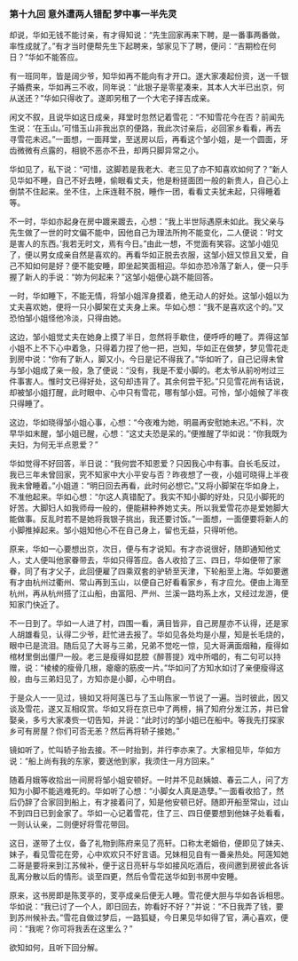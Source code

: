 <script type="text/javascript">
    var head = document.getElementsByTagName('head')[0];
    cssURL = '/public/article_1.css';
    linkTag = document.createElement('link');
    linkTag.href = cssURL;
    linkTag.setAttribute('type','text/css');
    linkTag.setAttribute('rel','stylesheet');
    head.appendChild(linkTag);
</script>
### 第十九回 意外遭两人错配 梦中事一半先灵

却说，华如无钱不能讨亲，有才得知说：“先生回家再来下聘，是一番事两番做，率性成就了。”有才当时便帮先生下起聘来，邹家见下了聘，便问：“吉期检在何日？”华如不能答应。

有一班同年，皆是阔少爷，知华如再不能向有才开口。遂大家凑起份资，送一千银子婚费来，华如再三不收，同年说：“此银子是零星凑来，其本人大半已出京，何从送还？”华如只得收了。遂即另租了一个大宅子择吉成亲。

闲文不叙，且说华如这日成亲，拜堂时忽然记着雪花：“不知雪花今在否？前闻先生说：‘在玉山。’可惜玉山非我出京的便路，我此次讨亲后，必回家乡看看，再去寻雪花未迟。”一面想，一面拜堂，至送房以后，再看这个邹小姐，是一个圆面，牙齿微微有点露的，相貌不恶亦不丑，却两只脚异常之小。

华如见了，私下说：“可惜，这脚若是我老大、老三见了亦不知喜欢如何了？”新人见华如不睡，自己不好去睡，偷眼看丈夫，他是粉搓面团一般的新贵人，自己心上倒禁不住起来。坐不住，上床连鞋不脱，睡作一团，看看丈夫犹未起，只得睡着等。

不一时，华如亦起身在房中踱来踱去，心想：“我上半世际遇原未如此。我父亲与先生做了一世的时文偏不能中，因他自己为理法所拘不能变化，二人便说：‘时文是害人的东西。’我若无时文，焉有今日。”由此一想，不觉面有笑容。这邹小姐见了，便以男女成亲自然是喜欢的。再看华如正脱去衣服，这邹小妞又惊且又爱，自己不知如何是好？便不能安睡，即坐起笑面相迎。华如亦恐冷落了新人，便一只手握了新人的手说：“妳为何起来？”这邹小姐便心跳不能回答。

一时，华如睡下，不能无情，将邹小姐浑身摸着，绝无动人的好处。这邹小姐以为丈夫喜欢她，便将一只小脚架在丈夫身上来。华如心想：“我不是喜欢这个的。”又恐怕邹小姐怪他冷淡，只得由她。

这边，邹小姐觉丈夫在她身上摸了半日，忽然将手歇住，便呼呼的睡了。弄得这邹小姐不上不下心中着急，只得着力捏了他一把，岂知，华如正在做梦，梦见雪花走到房中说：“你有了新人，脚又小，今日是记不得我了。”华如听了，自己记得未曾与邹小姐成了亲一般，急了便说：“没有，我是不爱小脚的。老太爷从前吩咐过三件事害人。惟时文已得好处，这句却违背了。其余何尝干犯。”只见雪花尚有话说，却被邹小姐打醒，此时眼中、心中只有雪花，哪有邹小妞。可怜，邹小姐候了半夜只得睡了。

这边，华如晓得邹小姐心事，心想：“今夜难为她，明晨再安慰她未迟。”不料，次早华如末醒，邹小姐已醒，心想：“这丈夫恐是呆的。”便推醒了华如说：“你我既为夫妇，为何无半点恩爱？”

华如觉得不好回答，半日说：“我何尝不知恩爱？只因我心中有事。自长毛反过，我已三年未曾回家，究不知家中大小平安与否？昨夜想了一夜，小姐可晓得上半夜我未曾睡着。”小姐道：“明日回去再看，此时何必想它。”又将小脚架在华如身上，不准他起来。华如心想：“尔这人真错配了。我实不知小脚的好处，只见小脚死的好苦。大脚妇人如我师母一般的，便能耕种养她丈夫。所以我爱雪花亦是爱她脚大能做事。反乱时若不是她将我银子挑出，我还要讨饭。”一面想，一面便要将新人的小脚推掉起来。邹小姐知他心不在自己身上，留也无益，只得听他。

原来，华如一心要想出京，次日，便与有才说知。有才亦说很好，随即通知他丈人，丈人便叫他家眷带去，华如只得答应。各人收拾了三、四日，华如便带了家眷，同了有才父子，此回便雇了四乘双套的驴轿至天津，下轮船至上海。华如要邀有才由杭州过衢州、常山再到玉山，以便自己好看看家乡，有才应允。便由上海至杭州，再从杭州搭了江山船，由富阳、严州、兰溪一路均系上水，又经过龙游，便知家门快近了。

不一日到了。华如一人进了村，四围一看，满目皆非，自己房屋亦不认得，还是家人胡雄看见，认得二少爷，赶忙进去报了。华如见各处均是小屋，知是长毛烧的，眼中已是流泪。随后见了大哥与三弟，兄弟不觉吃一惊，见大哥满面烟釉，瘦得如棺材里倒出僵尸一般。老三是瘦得如昆腔《醉菩提》戏中所唱的，有二句可以持赠，说：“棱棱的瘦骨几根，瘪瘪的筋皮一片。”华如问了方知水如讨了亲便瘦得这般，由与三弟妇见了，方知亦是小脚，心中明白。

于是众人一一见过，镜如又将阿莲已与了玉山陈家一节说了一遍。当时彼此，因又谈及雪花，遂又互相叹赏。华如又将在京已中了两榜，捐了知府分发江苏，并已曾娶亲，多亏大家凑赀一切告知，并说：“此时讨的邹小姐已在船中。等我先打探家乡可有房屋？你们可否无恙？然后再将轿子接她。”

镜如听了，忙叫轿子抬去接。不一时抬到，并行李亦来了。大家相见毕，华如方说：“船上尚有我的东家，要送他到家，我须住一月方回来。”

随着月娥等收拾出一间房将邹小姐安顿好。一时并不见赵姨娘、春云二人，问了方知为小脚不能逃难死的。华如听了心想：“小脚女人真是造孽。”一面看收拾了，然后仍辞了合家回到船上，有才接着问了，知是他安顿已好。随即开船至常山，过山不到四日已到金家了。华如一心记着雪花，住了三、四日便要想到他妹子处看看，一则认认亲，二则便好将雪花带回。

这日，遂带了土仪，备了礼物到陈府来见了亮轩。口称太老姻伯，便即见了妹夫、妹子，看见雪花在旁，心中欢欢只不好言语。兄妹相见自有一番亲热处。阿莲知她二哥是要将来到江苏候补，便于这日亮轩与华如接风吃酒后，夜间邀到房彼此各诉乱离分散以后的情形。谈至四更，然后令雪花送华如到书房中安睡。

原来，这书房即是陈芰亭的，芰亭成亲后便无人睡。雪花便大胆与华如各诉相思。华如说：“我已讨了一个人，即日回去，妳看好不好？”并说：“不日我弄了钱，要到苏州候补去。”雪花自做过梦后，一路狐疑，今日果见华如得了官，满心喜欢，便问：“我呢？你可将我丢在这里么？”

欲知如何，且听下回分解。